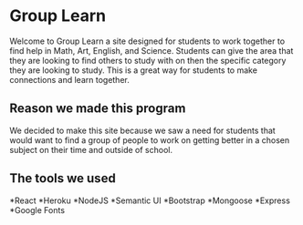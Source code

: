 # Group Learn

Welcome to Group Learn a site designed for students to work together to find help in Math, Art, English, and Science.
Students can give the area that they are looking to find others to study with on then the specific category they are looking to study. This is a great way for students to make connections and learn together.

## Reason we made this program 

We decided to make this site because we saw a need for students that would want to find a group of people to work on getting better in a chosen subject on their time and outside of school.

## The tools we used 

*React
*Heroku
*NodeJS
*Semantic UI
*Bootstrap
*Mongoose
*Express
*Google Fonts